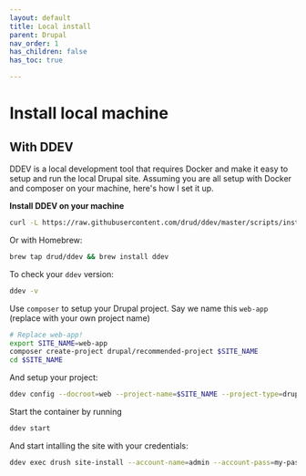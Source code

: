 ```yaml
---
layout: default
title: Local install
parent: Drupal
nav_order: 1
has_children: false
has_toc: true

---
```

# Install local machine

## With DDEV

DDEV is a local development tool that requires Docker and make it easy to setup and run the local Drupal site. Assuming you are all setup with Docker and composer on your machine, here's how I set it up.

**Install DDEV on your machine**

```bash
curl -L https://raw.githubusercontent.com/drud/ddev/master/scripts/install_ddev.sh | bash
```
Or with Homebrew:
```bash
brew tap drud/ddev && brew install ddev
```

To check your `ddev` version:
```bash
ddev -v
```

Use `composer` to setup your Drupal project. Say we name this `web-app` (replace with your own project name)

```bash
# Replace web-app!
export SITE_NAME=web-app
composer create-project drupal/recommended-project $SITE_NAME
cd $SITE_NAME
```

And setup your project:

```bash
ddev config --docroot=web --project-name=$SITE_NAME --project-type=drupal8
```

Start the container by running

```bash
ddev start 
```

And start intalling the site with your credentials:

```bash
ddev exec drush site-install --account-name=admin --account-pass=my-password

```